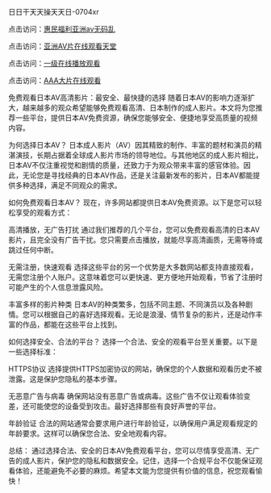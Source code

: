 
日日干天天操天天日-0704xr


点击访问：<a href="https://gda-c7m.pages.dev/">惠民福利亚洲av无码乱</a>

点击访问：<a href="https://bsdf-5f5.pages.dev/">亚洲AV片在线观看天堂</a>

点击访问：<a href="https://cfad.pages.dev/">一级在线播放观看</a>

点击访问：<a href="https://rtj-3zo.pages.dev/">AAA大片在线观看</a>


免费观看日本AV高清影片：最安全、最快捷的选择
随着日本AV的影响力逐渐扩大，越来越多的观众希望能够免费观看高清、日本制作的成人影片。本文将为您推荐一些平台，提供日本AV免费资源，确保您能够安全、便捷地享受高质量的视频内容。

为何选择日本AV？
日本成人影片（AV）因其精致的制作、丰富的题材和演员的精湛演技，长期占据着全球成人影片市场的领导地位。与其他地区的成人影片相比，日本AV不仅注重视觉和剧情的质量，还致力于为观众带来丰富的感官体验。因此，无论您是寻找经典的日本AV作品，还是关注最新发布的影片，日本AV都能提供多种选择，满足不同观众的需求。

如何免费观看日本AV？
现在，许多网站都提供日本AV免费资源。以下是您可以轻松享受的观看方式：

高清播放，无广告打扰
通过我们推荐的几个平台，您可以免费观看高清的日本AV影片，且完全没有广告干扰。您只需要点击播放，就能尽享高清画质，无需等待或跳过任何中断。

无需注册，快速观看
选择这些平台的另一个优势是大多数网站都支持直接观看，无需您注册个人账户。这意味着您可以更快速、更方便地开始观看，节省了注册时可能产生的个人信息泄露风险。

丰富多样的影片种类
日本AV的种类繁多，包括不同主题、不同演员以及各种剧情。您可以根据自己的喜好选择观看。无论是浪漫、情节复杂的影片，还是动作丰富的作品，都能在这些平台上找到。

如何选择安全、合法的平台？
选择一个合法、安全的观看平台至关重要。以下是一些选择标准：

HTTPS协议
选择提供HTTPS加密协议的网站，确保您的个人数据和观看历史不被泄露。这是保护您隐私的基本步骤。

无恶意广告与病毒
确保网站没有恶意广告或病毒。这些广告不仅让观看体验变差，还可能使您的设备受到攻击。最好选择那些有良好声誉的平台。

年龄验证
合法的网站通常会要求用户进行年龄验证，以确保用户满足观看规定的年龄要求。这样可以确保您合法、安全地观看内容。

总结：
通过选择合法、安全的日本AV免费观看平台，您可以尽情享受高清、无广告的成人影片，保护您的隐私和数据安全。记住，选择一个合规平台不仅能保证观看体验，还能避免不必要的麻烦。希望本文能为您提供有价值的信息，祝您观看愉快！








<span style="display:none;">[Canonical link](）</span>
